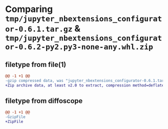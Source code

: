 # Comparing `tmp/jupyter_nbextensions_configurator-0.6.1.tar.gz` & `tmp/jupyter_nbextensions_configurator-0.6.2-py2.py3-none-any.whl.zip`

## filetype from file(1)

```diff
@@ -1 +1 @@
-gzip compressed data, was "jupyter_nbextensions_configurator-0.6.1.tar", last modified: Tue Nov 15 16:24:14 2022, max compression
+Zip archive data, at least v2.0 to extract, compression method=deflate
```

## filetype from diffoscope

```diff
@@ -1 +1 @@
-GzipFile
+ZipFile
```

